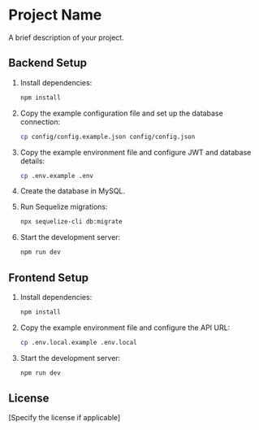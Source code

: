 # Project Name

A brief description of your project.

## Backend Setup

1. Install dependencies:
   ```sh
   npm install
   ```

2. Copy the example configuration file and set up the database connection:
   ```sh
   cp config/config.example.json config/config.json
   ```

3. Copy the example environment file and configure JWT and database details:
   ```sh
   cp .env.example .env
   ```

4. Create the database in MySQL.

5. Run Sequelize migrations:
   ```sh
   npx sequelize-cli db:migrate
   ```

6. Start the development server:
   ```sh
   npm run dev
   ```

## Frontend Setup

1. Install dependencies:
   ```sh
   npm install
   ```

2. Copy the example environment file and configure the API URL:
   ```sh
   cp .env.local.example .env.local
   ```

3. Start the development server:
   ```sh
   npm run dev
   ```

## License

[Specify the license if applicable]

